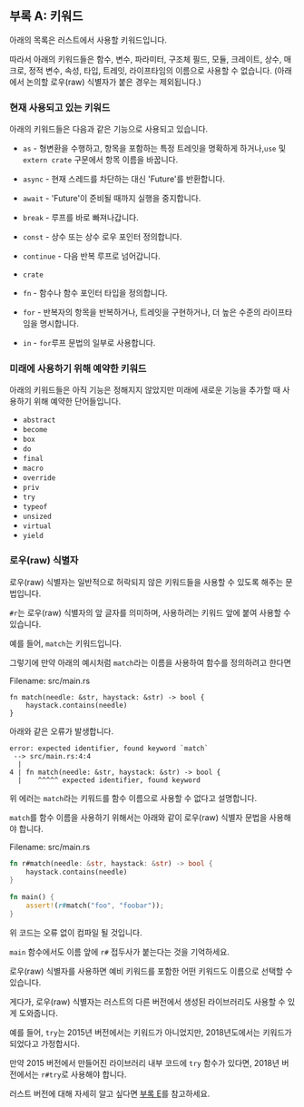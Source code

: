<!--## Appendix A: Keywords -->
## 부록 A: 키워드
 
<!--The following list contains keywords that are reserved for current or future use by the Rust language-->
아래의 목록은 러스트에서 사용할 키워드입니다.
<!--As such, they cannot be used as identifiers (except as raw identifiers as we’ll discuss in the “[Raw Identifiers][raw-identifiers]” section), including names of functions, variables, parameters, struct fields, modules, crates, constants, macros, static values, attributes, types, traits, or lifetimes.-->
따라서 아래의 키워드들은 함수, 변수, 파라미터, 구조체 필드, 모듈, 크레이트, 상수, 매크로, 정적 변수, 속성, 타입, 트레잇, 라이프타임의 이름으로 사용할 수 없습니다. (아래에서 논의할 로우(raw) 식별자가 붙은 경우는 제외됩니다.)

[raw-identifiers]: #raw-identifiers 
 
<!--### Keywords Currently in Use -->
 ### 현재 사용되고 있는 키워드
 
<!--The following keywords currently have the functionality described.  -->
아래의 키워드들은 다음과 같은 기능으로 사용되고 있습니다.

<!-- * `as` - perform primitive casting, disambiguate the specific trait containing an item, or rename items in `use` and `extern crate` statements-->
* `as` - 형변환을 수행하고, 항목을 포함하는 특정 트레잇을 명확하게 하거나,`use` 및`extern crate` 구문에서 항목 이름을 바꿉니다.
<!-- * `async` - return a `Future` instead of blocking the current thread -->
* `async` - 현재 스레드를 차단하는 대신 'Future'를 반환합니다.
<!--* `await` - suspend execution until the result of a `Future` is ready -->
* `await` - 'Future'이 준비될 때까지 실행을 중지합니다.
<!--* `break` - exit a loop immediately -->
* `break` - 루프를 바로 빠져나갑니다.
<!--* `const` - define constant items or constant raw pointers -->
* `const` - 상수 또는 상수 로우 포인터 정의합니다.
<!-- * `continue` - continue to the next loop iteration -->
* `continue` - 다음 반복 루프로 넘어갑니다.
<!--* `crate` - link an external crate or a macro variable representing the crate in which the macro is defined -->
* `crate`
<!--* `dyn` - dynamic dispatch to a trait object -->

<!--* `else` - fallback for `if` and `if let` control flow constructs  -->

<!--* `enum` - define an enumeration -->

<!--* `extern` - link an external crate, function, or variable -->

<!--* `false` - Boolean false literal -->

<!--* `fn` - define a function or the function pointer type -->
* `fn` - 함수나 함수 포인터 타입을 정의합니다.
<!--* `for` - loop over items from an iterator, implement a trait, or specify a   higher-ranked lifetime -->
* `for` - 반복자의 항목을 반복하거나, 트레잇을 구현하거나, 더 높은 수준의 라이프타임을 명시합니다.
<!--* `if` - branch based on the result of a conditional expression -->

<!--* `impl` - implement inherent or trait functionality -->

<!--* `in` - part of `for` loop syntax -->
* `in` - `for`루프 문법의 일부로 사용합니다.
<!--* `let` - bind a variable -->

<!--* `loop` - loop unconditionally -->

<!--* `match` - match a value to patterns -->

<!--* `mod` - define a module -->
<!--* `move` - make a closure take ownership of all its captures -->
<!--* `mut` - denote mutability in references, raw pointers, or pattern bindings -->
<!--* `pub` - denote public visibility in struct fields, `impl` blocks, or modules -->
<!--* `ref` - bind by reference -->
<!--* `return` - return from function -->
<!--* `Self` - a type alias for the type we are defining or implementing -->
<!--* `self` - method subject or current module -->
<!--* `static` - global variable or lifetime lasting the entire program execution -->
<!--* `struct` - define a structure -->
<!--* `super` - parent module of the current module -->
<!--* `trait` - define a trait -->
<!--* `true` - Boolean true literal -->
<!--* `type` - define a type alias or associated type -->
<!--* `union` - define a [union] and is only a keyword when used in a union declaration -->
<!--* `unsafe` - denote unsafe code, functions, traits, or implementations -->
<!--* `use` - bring symbols into scope -->
<!--* `where` - denote clauses that constrain a type -->
<!--* `while` - loop conditionally based on the result of an expression -->

[union]: ../reference/items/unions.html 
 
<!--### Keywords Reserved for Future Use -->
 ### 미래에 사용하기 위해 예약한 키워드
 
<!--The following keywords do not have any functionality but are reserved by Rust for potential future use. -->
아래의 키워드들은 아직 기능은 정해지지 않았지만 미래에 새로운 기능을 추가할 때 사용하기 위해 예약한 단어들입니다.

* `abstract`
* `become`
* `box`
* `do`
* `final`
* `macro`
* `override`
* `priv`
* `try`
* `typeof`
* `unsized`
* `virtual`
* `yield`
 
<!--### Raw Identifiers -->
### 로우(raw) 식별자
 
<!--*Raw identifiers* are the syntax that lets you use keywords where they wouldn’t normally be allowed-->
로우(raw) 식별자는 일반적으로 허락되지 않은 키워드들을 사용할 수 있도록 해주는 문법입니다.
<!--You use a raw identifier by prefixing a keyword with `r#`.  -->
`#r`는 로우(raw) 식별자의 앞 글자를 의미하며, 사용하려는 키워드 앞에 붙여 사용할 수 있습니다.
<!--For example, `match` is a keyword-->
예를 들어, `match`는 키워드입니다.
<!--If you try to compile the following function that uses `match` as its name: -->
 그렇기에 만약 아래의 예시처럼 `match`라는 이름을 사용하여 함수를 정의하려고 한다면
 
<span class="filename">Filename: src/main.rs</span> 
 
```rust,ignore,does_not_compile 
fn match(needle: &str, haystack: &str) -> bool { 
    haystack.contains(needle) 
} 
``` 
<!--you’ll get this error: -->
 아래와 같은 오류가 발생합니다.

```text 
error: expected identifier, found keyword `match` 
 --> src/main.rs:4:4 
  | 
4 | fn match(needle: &str, haystack: &str) -> bool { 
  |    ^^^^^ expected identifier, found keyword 
``` 
<!--The error shows that you can’t use the keyword `match` as the function identifier-->
위 에러는 `match`라는 키워드를 함수 이름으로 사용할 수 없다고 설명합니다.
<!--To use `match` as a function name, you need to use the raw identifier syntax, like this: -->
 `match`를 함수 이름을 사용하기 위해서는 아래와 같이 로우(raw) 식별자 문법을 사용해야 합니다.
 
<span class="filename">Filename: src/main.rs</span> 
 
```rust 
fn r#match(needle: &str, haystack: &str) -> bool { 
    haystack.contains(needle) 
} 
 
fn main() { 
    assert!(r#match("foo", "foobar")); 
} 
``` 
<!--This code will compile without any errors-->
위 코드는 오류 없이 컴파일 될 것입니다.
<!--Note the `r#` prefix on the function name in its definition as well as where the function is called in `main`.  -->
`main` 함수에서도 이름 앞에 `r#` 접두사가 붙는다는 것을 기억하세요.
<!--Raw identifiers allow you to use any word you choose as an identifier, even if that word happens to be a reserved keyword-->
로우(raw) 식별자를 사용하면 예비 키워드를 포함한 어떤 키워드도 이름으로 선택할 수 있습니다.
<!--In addition, raw identifiers allow you to use libraries written in a different Rust edition than your crate uses-->
게다가, 로우(raw) 식별자는 러스트의 다른 버전에서 생성된 라이브러리도 사용할 수 있게 도와줍니다.
<!--For example, `try` isn’t a keyword in the 2015 edition but is in the 2018 edition-->
예를 들어, `try`는 2015년 버전에서는 키워드가 아니었지만, 2018년도에서는 키워드가 되었다고 가정합시다.
<!--If you depend on a library that’s written using the 2015 edition and has a `try` function, you’ll need to use the raw identifier syntax, `r#try` in this case, to call that function from your 2018 edition code-->
만약 2015 버전에서 만들어진 라이브러리 내부 코드에 `try` 함수가 있다면, 2018년 버전에서는 `r#try`로 사용해야 합니다.
<!--See [Appendix E][appendix-e] for more information on editions.  -->
러스트 버전에 대해 자세히 알고 싶다면 [부록 E][appendix-e]를 참고하세요.

[appendix-e]: appendix-05-editions.html 
